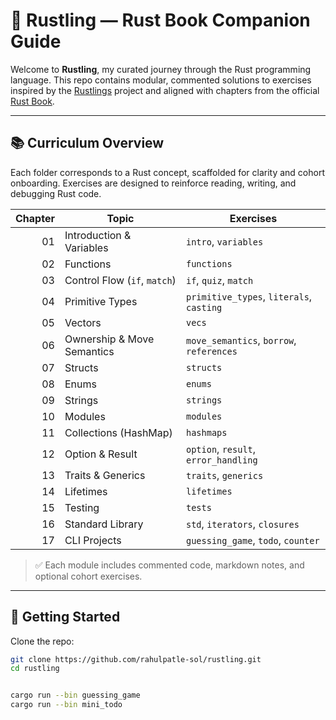 # 🦀 Rustling — Rust Book Companion Guide

Welcome to **Rustling**, my curated journey through the Rust programming language. This repo contains modular, commented solutions to exercises inspired by the [Rustlings](https://github.com/rust-lang/rustlings) project and aligned with chapters from the official [Rust Book](https://doc.rust-lang.org/book/).

---

## 📚 Curriculum Overview

Each folder corresponds to a Rust concept, scaffolded for clarity and cohort onboarding. Exercises are designed to reinforce reading, writing, and debugging Rust code.

| Chapter | Topic                  | Exercises |
|--------:|------------------------|-----------|
| 01      | Introduction & Variables | `intro`, `variables` |
| 02      | Functions              | `functions` |
| 03      | Control Flow (`if`, `match`) | `if`, `quiz`, `match` |
| 04      | Primitive Types        | `primitive_types`, `literals`, `casting` |
| 05      | Vectors                | `vecs` |
| 06      | Ownership & Move Semantics | `move_semantics`, `borrow`, `references` |
| 07      | Structs                | `structs` |
| 08      | Enums                  | `enums` |
| 09      | Strings                | `strings` |
| 10      | Modules                | `modules` |
| 11      | Collections (HashMap)  | `hashmaps` |
| 12      | Option & Result        | `option`, `result`, `error_handling` |
| 13      | Traits & Generics      | `traits`, `generics` |
| 14      | Lifetimes              | `lifetimes` |
| 15      | Testing                | `tests` |
| 16      | Standard Library       | `std`, `iterators`, `closures` |
| 17      | CLI Projects           | `guessing_game`, `todo`, `counter` |

> ✅ Each module includes commented code, markdown notes, and optional cohort exercises.

---

## 🚀 Getting Started

Clone the repo:

```bash
git clone https://github.com/rahulpatle-sol/rustling.git
cd rustling


cargo run --bin guessing_game
cargo run --bin mini_todo

